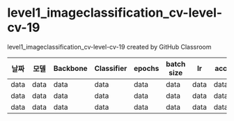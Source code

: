 # level1_imageclassification_cv-level-cv-19
level1_imageclassification_cv-level-cv-19 created by GitHub Classroom


|날짜|모델|Backbone|Classifier|epochs|batch size|lr|acc|F1-Score|
|---|---|---|---|---|---|---|---|---|
|data|data|data|data|data|data|data|data|data|
|data|data|data|data|data|data|data|data|data|
|data|data|data|data|data|data|data|data|data|
